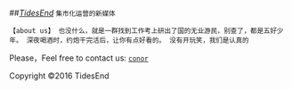 ##[*TidesEnd*](http://tidesend.me "tidesend")
`集市化运营的新媒体` 


`【about us】 也没什么，就是一群找到工作考上研出了国的无业游民，别查了，都是五好少年。 深夜喝酒时，约炮干完活后，让你有点好看的。 没有开玩笑，我们是认真的`





























Please，Feel free to contact us: [`conor`](<conorbla@live.com>)

Copyright &copy;2016 TidesEnd